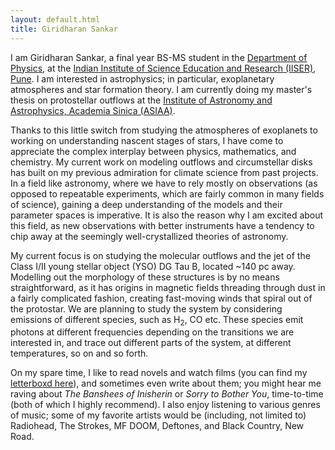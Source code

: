 ```yaml
---
layout: default.html
title: Giridharan Sankar
---
```


I am Giridharan Sankar, a final year BS-MS student in the [Department of Physics](https://www.iiserpune.ac.in/research/department/physics), at the [Indian Institute of Science Education and Research (IISER), Pune](https://www.iiserpune.ac.in/). I am interested in astrophysics; in particular, exoplanetary atmospheres and star formation theory. I am currently doing my master's thesis on protostellar outflows at the [Institute of Astronomy and Astrophysics, Academia Sinica (ASIAA)](https://www.asiaa.sinica.edu.tw/).

Thanks to this little switch from studying the atmospheres of exoplanets to working on understanding nascent stages of stars, I have come to appreciate the complex interplay between physics, mathematics, and chemistry. My current work on modeling outflows and circumstellar disks has built on my previous admiration for climate science from past projects. In a field like astronomy, where we have to rely mostly on observations (as opposed to repeatable experiments, which are fairly common in many fields of science), gaining a deep understanding of the models and their parameter spaces is imperative. It is also the reason why I am excited about this field, as new observations with better instruments have a tendency to chip away at the seemingly well-crystallized theories of astronomy.

My current focus is on studying the molecular outflows and the jet of the Class I/II young stellar object (YSO) DG Tau B, located ~140 pc away. Modelling out the morphology of these structures is by no means straightforward, as it has origins in magnetic fields threading through dust in a fairly complicated fashion, creating fast-moving winds that spiral out of the protostar. We are planning to study the system by considering emissions of different species, such as H<sub>2</sub>, CO etc. These species emit photons at different frequencies depending on the transitions we are interested in, and trace out different parts of the system, at different temperatures, so on and so forth.

On my spare time, I like to read novels and watch films (you can find my [letterboxd here](https://letterboxd.com/senku02/)), and sometimes even write about them; you might hear me raving about *The Banshees of Inisherin* or *Sorry to Bother You*, time-to-time (both of which I highly recommend). I also enjoy listening to various genres of music; some of my favorite artists would be (including, not limited to) Radiohead, The Strokes, MF DOOM, Deftones, and Black Country, New Road.
